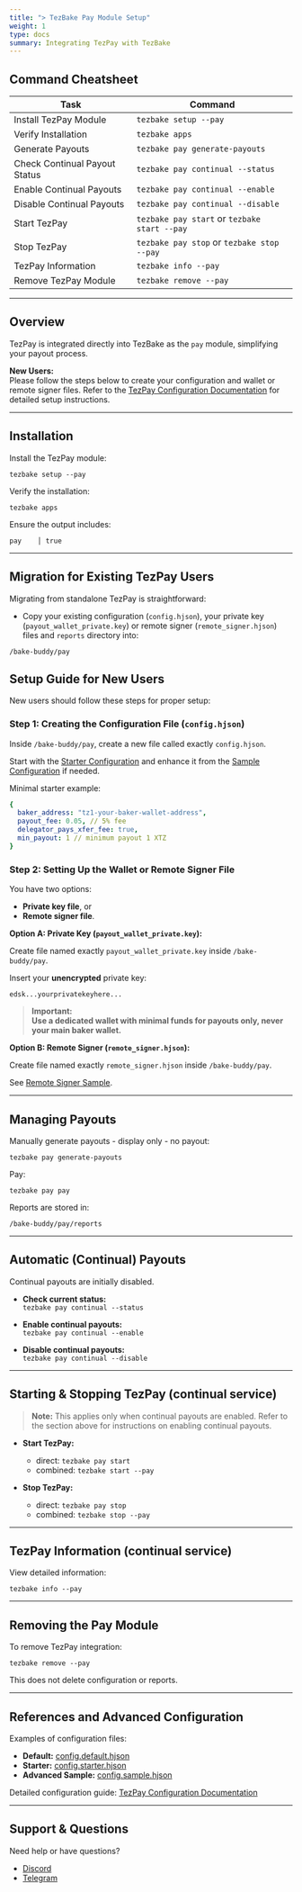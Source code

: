 ```yaml
---
title: "> TezBake Pay Module Setup"
weight: 1
type: docs
summary: Integrating TezPay with TezBake
---
```


## Command Cheatsheet

| Task                           | Command                               |
| ------------------------------ | ------------------------------------- |
| Install TezPay Module          | `tezbake setup --pay`                 |
| Verify Installation            | `tezbake apps`                        |
| Generate Payouts               | `tezbake pay generate-payouts`        |
| Check Continual Payout Status  | `tezbake pay continual --status`      |
| Enable Continual Payouts       | `tezbake pay continual --enable`      |
| Disable Continual Payouts      | `tezbake pay continual --disable`     |
| Start TezPay                   | `tezbake pay start` or `tezbake start --pay` |
| Stop TezPay                    | `tezbake pay stop` or `tezbake stop --pay` |
| TezPay Information             | `tezbake info --pay`                  |
| Remove TezPay Module           | `tezbake remove --pay`                |

---

## Overview

TezPay is integrated directly into TezBake as the `pay` module, simplifying your payout process.

**New Users:**  
Please follow the steps below to create your configuration and wallet or remote signer files. Refer to the [TezPay Configuration Documentation](https://github.com/tez-capital/tezpay/blob/main/docs/configuration/) for detailed setup instructions.

---

## Installation

Install the TezPay module:

`tezbake setup --pay`

Verify the installation:

`tezbake apps`

Ensure the output includes:
``` 
pay    │ true
```

---

## Migration for Existing TezPay Users

Migrating from standalone TezPay is straightforward:

- Copy your existing configuration (`config.hjson`), your private key (`payout_wallet_private.key`) or remote signer (`remote_signer.hjson`) files and `reports` directory into:

``` 
/bake-buddy/pay
```

## Setup Guide for New Users

New users should follow these steps for proper setup:

### Step 1: Creating the Configuration File (`config.hjson`)

Inside `/bake-buddy/pay`, create a new file called exactly `config.hjson`.

Start with the [Starter Configuration](https://github.com/tez-capital/tezpay/blob/main/docs/configuration/config.starter.hjson) and enhance it from the [Sample Configuration](https://github.com/tez-capital/tezpay/blob/main/docs/configuration/config.sample.hjson) if needed.

Minimal starter example:

```yaml
{
  baker_address: "tz1-your-baker-wallet-address",
  payout_fee: 0.05, // 5% fee
  delegator_pays_xfer_fee: true,
  min_payout: 1 // minimum payout 1 XTZ
}
```

### Step 2: Setting Up the Wallet or Remote Signer File

You have two options:

- **Private key file**, or
- **Remote signer file**.

**Option A: Private Key (`payout_wallet_private.key`):**

Create file named exactly `payout_wallet_private.key` inside `/bake-buddy/pay`.

Insert your **unencrypted** private key:

```
edsk...yourprivatekeyhere...
```

> **Important:**  
> **Use a dedicated wallet with minimal funds for payouts only, never your main baker wallet.**

**Option B: Remote Signer (`remote_signer.hjson`):**

Create file named exactly `remote_signer.hjson` inside `/bake-buddy/pay`.

See [Remote Signer Sample](https://github.com/tez-capital/tezpay/blob/main/docs/configuration/remote_signer.sample.hjson).

---

## Managing Payouts

Manually generate payouts - display only - no payout:

`tezbake pay generate-payouts`

Pay:

`tezbake pay pay`

Reports are stored in:

```
/bake-buddy/pay/reports
```

---

## Automatic (Continual) Payouts

Continual payouts are initially disabled.

- **Check current status:**  
  `tezbake pay continual --status`

- **Enable continual payouts:**  
  `tezbake pay continual --enable`

- **Disable continual payouts:**  
  `tezbake pay continual --disable`

---

## Starting & Stopping TezPay (continual service)

> **Note:** This applies only when continual payouts are enabled. Refer to the section above for instructions on enabling continual payouts.

- **Start TezPay:**
  - direct: `tezbake pay start`
  - combined: `tezbake start --pay`

- **Stop TezPay:**
  - direct: `tezbake pay stop`
  - combined: `tezbake stop --pay`

---

## TezPay Information (continual service)

View detailed information:

`tezbake info --pay`

---

## Removing the Pay Module

To remove TezPay integration:

`tezbake remove --pay`

This does not delete configuration or reports.

---

## References and Advanced Configuration

Examples of configuration files:

- **Default:** [config.default.hjson](https://github.com/tez-capital/tezpay/blob/main/docs/configuration/config.default.hjson)  
- **Starter:** [config.starter.hjson](https://github.com/tez-capital/tezpay/blob/main/docs/configuration/config.starter.hjson)  
- **Advanced Sample:** [config.sample.hjson](https://github.com/tez-capital/tezpay/blob/main/docs/configuration/config.sample.hjson)

Detailed configuration guide: [TezPay Configuration Documentation](https://github.com/tez-capital/tezpay/blob/main/docs/configuration/)

---

## Support & Questions

Need help or have questions?

- [Discord](https://discord.gg/cVGMA4MaNM)  
- [Telegram](https://t.me/tezcapital)
